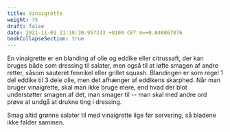 ```yaml
---
title: Vinaigrette
weight: 75
draft: false
date: 2021-11-01 21:10:30.957243 +0100 CET m=+0.046867876
bookCollapseSection: true
---
```



En vinaigrette er en blanding af olie og eddike eller citrussaft, der
kan bruges både som dressing til salater, men også til at løfte smagen
af andre retter, såsom sauteret fennikel eller grillet squash.
Blandingen er som regel 1 del eddike til 3 dele olie, men det afhænger
af eddikens skarphed. Når man bruger vinaigrette, skal man ikke bruge
mere, end hvad der blot understøtter smagen af det, man smager til --
man skal med andre ord prøve at undgå at drukne ting i dressing.

Smag altid grønne salater til med vinaigrette lige før servering, så
bladene ikke falder sammen.

